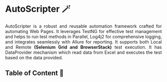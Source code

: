 # AutoScripter 🪄

<div style="text-align: justify;">
AutoScripter is a robust and reusable automation framework crafted for automating Web Pages. It leverages TestNG for effective test management and helps to run test methods in Parallel, Log4j2 for comprehensive logging, and integrates seamlessly with
Allure for reporting. It supports both Local and Remote <b>(Selenium Grid and BrowserStack)</b> test execution. It has DataProvider mechanism which read data from Excel and executes the test based on the data provided.  
</div>

## Table of Content 🧾
